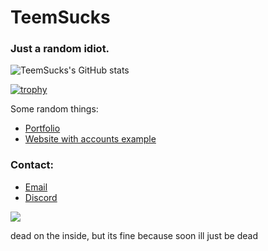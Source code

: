 # TeemSucks
### Just a random idiot.

![TeemSucks's GitHub stats](https://github-readme-stats.vercel.app/api?username=TeemSucks&theme=github_dark&show_icons=true)

[![trophy](https://github-profile-trophy.vercel.app/?username=TeemSucks&rank=SECRET,S,AAA,AA,A,B,C&theme=discord)](https://github.com/ryo-ma/github-profile-trophy)


Some random things:
- [Portfolio](https://teemsucks.github.io/portfolio)
- [Website with accounts example](https://github.com/TeemSucks/login-and-register-example)

### Contact:
- [Email](mailto:CatboyEXE@cock.li)
- [Discord](https://discord.com/users/675492571203764236)

[![](https://visitcount.itsvg.in/api?id=TeemSucks&label=Profile%20Views&color=6&icon=0&pretty=true)](https://visitcount.itsvg.in)


dead on the inside, but its fine because soon ill just be dead
